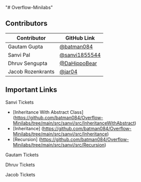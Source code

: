"# Overflow-Minilabs" 

## Contributors
Contributor | GitHub Link |
----------- | ----------- |
Gautam Gupta | [@batman084](https://github.com/batman084) |
Sanvi Pal | [@sanvi1855544](https://github.com/sanvi1855544) |
Dhruv Sengupta | [@DaHippoBear](https://github.com/DaHippoBear) |
Jacob Rozenkrants | [@jar04](https://github.com/jar04) |



## Important Links

Sanvi Tickets
- [Inheritance With Abstract Class] (https://github.com/batman084/Overflow-Minilabs/tree/main/src/sanvi/src/InheritanceWithAbstract)
- [Inheritance] (https://github.com/batman084/Overflow-Minilabs/tree/main/src/sanvi/src/Inheritance)
- [Recursion] (https://github.com/batman084/Overflow-Minilabs/tree/main/src/sanvi/src/Recursion)

Gautam Tickets

Dhruv Tickets

Jacob Tickets
